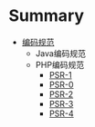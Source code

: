 # Summary

* [编码规范](README.md)
    * Java编码规范
    * PHP编码规范
        * [PSR-1](PSR-1-basic-coding-standard.md)
        * [PSR-0](PSR-0.md)
        * [PSR-2](PSR-2-coding-style-guide.md)
        * [PSR-3](PSR-3-logger-interface.md)
        * [PSR-4](PSR-4-autoloader.md)

